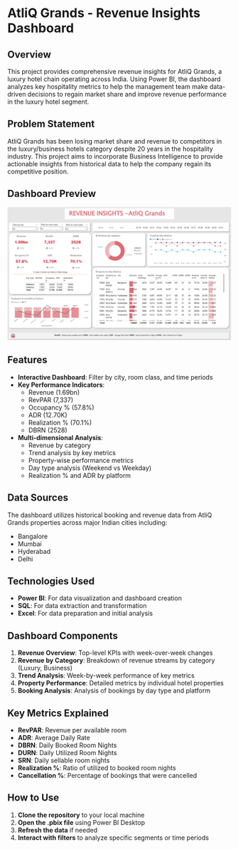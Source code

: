 
# AtliQ Grands - Revenue Insights Dashboard

## Overview
This project provides comprehensive revenue insights for AtliQ Grands, a luxury hotel chain operating across India. Using Power BI, the dashboard analyzes key hospitality metrics to help the management team make data-driven decisions to regain market share and improve revenue performance in the luxury hotel segment.

## Problem Statement
AtliQ Grands has been losing market share and revenue to competitors in the luxury/business hotels category despite 20 years in the hospitality industry. This project aims to incorporate Business Intelligence to provide actionable insights from historical data to help the company regain its competitive position.

## Dashboard Preview
![AtliQ Grands Revenue Dashboard](dashboard_preview.png)

## Features
- **Interactive Dashboard**: Filter by city, room class, and time periods
- **Key Performance Indicators**: 
  - Revenue (1.69bn)
  - RevPAR (7,337)
  - Occupancy % (57.8%)
  - ADR (12.70K)
  - Realization % (70.1%)
  - DBRN (2528)
- **Multi-dimensional Analysis**:
  - Revenue by category
  - Trend analysis by key metrics
  - Property-wise performance metrics
  - Day type analysis (Weekend vs Weekday)
  - Realization % and ADR by platform

## Data Sources
The dashboard utilizes historical booking and revenue data from AtliQ Grands properties across major Indian cities including:
- Bangalore
- Mumbai
- Hyderabad
- Delhi

## Technologies Used
- **Power BI**: For data visualization and dashboard creation
- **SQL**: For data extraction and transformation
- **Excel**: For data preparation and initial analysis

## Dashboard Components
1. **Revenue Overview**: Top-level KPIs with week-over-week changes
2. **Revenue by Category**: Breakdown of revenue streams by category (Luxury, Business)
3. **Trend Analysis**: Week-by-week performance of key metrics
4. **Property Performance**: Detailed metrics by individual hotel properties
5. **Booking Analysis**: Analysis of bookings by day type and platform

## Key Metrics Explained
- **RevPAR**: Revenue per available room
- **ADR**: Average Daily Rate
- **DBRN**: Daily Booked Room Nights
- **DURN**: Daily Utilized Room Nights
- **SRN**: Daily sellable room nights
- **Realization %**: Ratio of utilized to booked room nights
- **Cancellation %**: Percentage of bookings that were cancelled

## How to Use
1. **Clone the repository** to your local machine
2. **Open the .pbix file** using Power BI Desktop
3. **Refresh the data** if needed
4. **Interact with filters** to analyze specific segments or time periods

